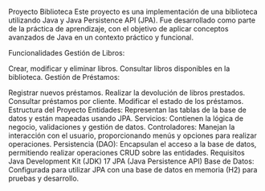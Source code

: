 Proyecto Biblioteca
Este proyecto es una implementación de una biblioteca utilizando Java y Java Persistence API (JPA).
Fue desarrollado como parte de la práctica de aprendizaje, con el objetivo de aplicar conceptos avanzados de Java en un contexto práctico y funcional.

Funcionalidades
Gestión de Libros:

Crear, modificar y eliminar libros.
Consultar libros disponibles en la biblioteca.
Gestión de Préstamos:

Registrar nuevos préstamos.
Realizar la devolución de libros prestados.
Consultar préstamos por cliente.
Modificar el estado de los préstamos.
Estructura del Proyecto
Entidades: Representan las tablas de la base de datos y están mapeadas usando JPA.
Servicios: Contienen la lógica de negocio, validaciones y gestión de datos.
Controladores: Manejan la interacción con el usuario, proporcionando menús y opciones para realizar operaciones.
Persistencia (DAO): Encapsulan el acceso a la base de datos, permitiendo realizar operaciones CRUD sobre las entidades.
Requisitos
Java Development Kit (JDK) 17
JPA (Java Persistence API)
Base de Datos: Configurada para utilizar JPA con una base de datos en memoria (H2) para pruebas y desarrollo.

